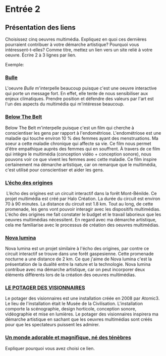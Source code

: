 # Entrée 2
## Présentation des liens
Choisissez cinq oeuvres multimédia. Expliquez en quoi ces dernières pourraient contribuer à votre démarche artistique? Pourquoi vous intéressent-t-elles? Comme titre, mettez un lien vers un site relié à votre oeuvre. Écrire 2 à 3 lignes par lien.

Exemple: 
### [Bulle](https://www.onf.ca/interactif/bulle/) 
L'oeuvre *Bulle* m'interpelle beaucoup puisque c'est une oeuvre interactive qui porte un message fort. En effet, elle tente de nous sensibiliser aux enjeux climatiques. Prendre position et défendre des valeurs par l'art est l'un des aspects du multimédia qui m'intéresse beaucoup. 

### [Below The Belt](https://www.belowthebelt.film/)
Below The Belt m'interpelle puisque c'est un film qui cherche à conscientiser les gens par rapport à l'endométriose. L'endométriose est une maladie qui touche environ 10 % des femmes ayant des menstruations. Ma soeur a cette maladie chronique qui affecte sa vie. Ce film nous permet d'être empathique auprès des femmes qui en souffrent. À travers de ce film qui intègre le multimédia (conception vidéo + conception sonore), nous pouvons voir ce que vivent les femmes avec cette maladie. Ce film inspire certainement ma démarche artistique, car on remarque que le multimédia, c'est utilisé pour conscientiser et aider les gens.

### [L’écho des origines](https://halo.team/projects/lecho-des-origines/)
 L’écho des origines est un circuit interactif dans la forêt Mont-Bénilde. Ce projet multimédia est créé par Halo Création. La durée du circuit est environ 70 à 90 minutes. La distance du circuit est 1.8 km. Tout au long, de cette promenade, les gens vont pouvoir interagir avec les dispositifs multimédias. L'écho des origines me fait constater le budget et le travail laborieux que les oeuvres multimédias nécessitent. En regard avec ma démarche artistique, cela me familiarise avec le processus de création des oeuvres multimédias.

### [Nova lumina](https://numa.media/moments-de-grace/) 
Nova lumina est un projet similaire à l'écho des origines, par contre ce circuit interactif se trouve dans une forêt gaspesienne. Cette promenade nocturne a une distance de 2 km. Ce que j'aime de Nova lumina c'est la présentation de la dualité entre la nature et la technologie. Nova lumina contribue avec ma démarche artistique, car on peut incorporer deux éléments différents lors de la création des oeuvres multimédias.

### [LE POTAGER DES VISIONNAIRES](https://www.atomic3.ca/projet.php?id=3)
Le potager des visionnaires est une installation créée en 2008 par Atomic3. Le lieu de l'installation était le Musée de la Civilisation. L'installation comporte la scénographie, design horticole, conception sonore, vidéographie et mise en lumières. Le potager des visionnaires inspirera ma démarche artistique en sachant que les oeuvres multimédias sont créés pour que les spectateurs puissent les admirer.

### [Un monde adorable et magnifique, né des ténèbres ](https://www.teamlab.art/fr/ew/whatloving-dark_barcelona/caixaforum_barcelona/)
Expliquer pourquoi vous avez choisi ce lien. 

